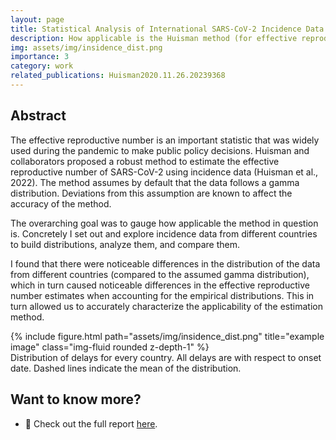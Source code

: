 ```yaml
---
layout: page
title: Statistical Analysis of International SARS-CoV-2 Incidence Data
description: How applicable is the Huisman method (for effective reproductive number estimation) on data from different countries?
img: assets/img/insidence_dist.png
importance: 3
category: work
related_publications: Huisman2020.11.26.20239368
---
```

## Abstract
The effective reproductive number is an important statistic that was widely used during the pandemic to make public policy decisions. Huisman and collaborators proposed a robust method to estimate the effective reproductive number of SARS-CoV-2 using incidence data (Huisman et al., 2022). The method assumes by default that the data follows a gamma distribution. Deviations from this assumption are known to affect the accuracy of the method. 

The overarching goal was to gauge how applicable the method in question is. Concretely I set out and explore incidence data from different countries to build distributions, analyze them, and compare them.

I found that there were noticeable differences in the distribution of the data from different countries (compared to the assumed gamma distribution), which in turn caused noticeable differences in the effective reproductive number estimates when accounting for the empirical distributions. This in turn allowed us to accurately characterize the applicability of the estimation method.

<div class="row">
    <div class="col-sm mt-3 mt-md-0">
        {% include figure.html path="assets/img/insidence_dist.png" title="example image" class="img-fluid rounded z-depth-1" %}
    </div>
</div>
<div class="caption">
    Distribution of delays for every country. All delays are with respect to onset date. Dashed lines indicate the mean of the distribution.
</div>

## Want to know more?
- 🚀 Check out the full report [here](/assets/pdf/SARS_COV2_report.pdf).